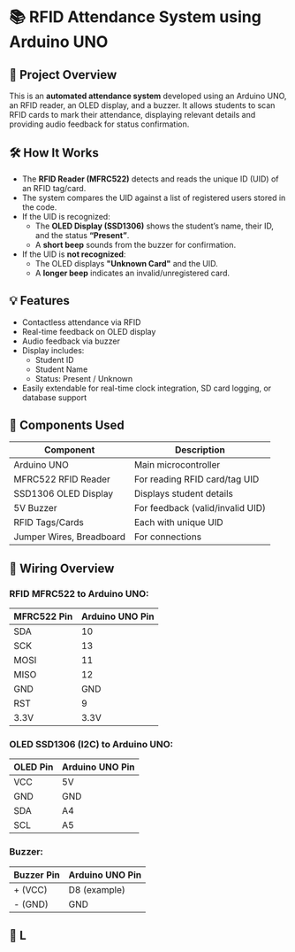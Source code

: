 # 📚 RFID Attendance System using Arduino UNO

## 🎯 Project Overview
This is an **automated attendance system** developed using an Arduino UNO, an RFID reader, an OLED display, and a buzzer. It allows students to scan RFID cards to mark their attendance, displaying relevant details and providing audio feedback for status confirmation.

## 🛠️ How It Works
- The **RFID Reader (MFRC522)** detects and reads the unique ID (UID) of an RFID tag/card.
- The system compares the UID against a list of registered users stored in the code.
- If the UID is recognized:
  - The **OLED Display (SSD1306)** shows the student’s name, their ID, and the status **“Present”**.
  - A **short beep** sounds from the buzzer for confirmation.
- If the UID is **not recognized**:
  - The OLED displays **"Unknown Card"** and the UID.
  - A **longer beep** indicates an invalid/unregistered card.

## 💡 Features
- Contactless attendance via RFID
- Real-time feedback on OLED display
- Audio feedback via buzzer
- Display includes:
  - Student ID
  - Student Name
  - Status: Present / Unknown
- Easily extendable for real-time clock integration, SD card logging, or database support

## 🧰 Components Used
| Component              | Description                      |
|------------------------|----------------------------------|
| Arduino UNO            | Main microcontroller             |
| MFRC522 RFID Reader    | For reading RFID card/tag UID    |
| SSD1306 OLED Display   | Displays student details         |
| 5V Buzzer              | For feedback (valid/invalid UID) |
| RFID Tags/Cards        | Each with unique UID             |
| Jumper Wires, Breadboard | For connections                |

## 🔌 Wiring Overview
### RFID MFRC522 to Arduino UNO:
| MFRC522 Pin | Arduino UNO Pin |
|-------------|------------------|
| SDA         | 10               |
| SCK         | 13               |
| MOSI        | 11               |
| MISO        | 12               |
| GND         | GND              |
| RST         | 9                |
| 3.3V        | 3.3V             |

### OLED SSD1306 (I2C) to Arduino UNO:
| OLED Pin | Arduino UNO Pin |
|----------|------------------|
| VCC      | 5V               |
| GND      | GND              |
| SDA      | A4               |
| SCL      | A5               |

### Buzzer:
| Buzzer Pin | Arduino UNO Pin |
|------------|------------------|
| + (VCC)    | D8 (example)     |
| - (GND)    | GND              |

## 📄 L

